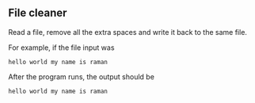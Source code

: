 ## File cleaner
Read a file, remove all the extra spaces and write it back to the same file.

For example, if the file input was
```
hello world my name is raman
```

After the program runs, the output should be

```
hello world my name is raman
```
